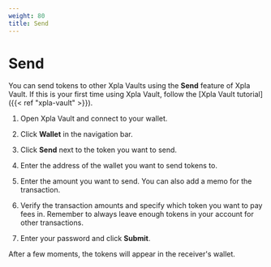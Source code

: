 ```yaml
---
weight: 80
title: Send
---
```


# Send

You can send tokens to other Xpla Vaults using the **Send** feature of Xpla Vault. If this is your first time using Xpla Vault, follow the [Xpla Vault tutorial]({{< ref "xpla-vault" >}}).

1. Open Xpla Vault and connect to your wallet.

1. Click **Wallet** in the navigation bar.

1. Click **Send** next to the token you want to send.

1. Enter the address of the wallet you want to send tokens to.

1. Enter the amount you want to send. You can also add a memo for the transaction.

1. Verify the transaction amounts and specify which token you want to pay fees in. Remember to always leave enough tokens in your account for other transactions.

1.  Enter your password and click **Submit**.

After a few moments, the tokens will appear in the receiver's wallet.
